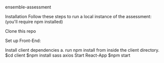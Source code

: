 ensemble-assessment

Installation Follow these steps to run a local instance of the assessment: (you'll require npm installed)

Clone this repo

Set up Front-End:

Install client dependencies
a. run npm install from inside the client directory.
$cd client
$npm install sass axios
Start React-App $npm start